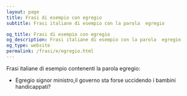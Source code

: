 ```yaml
---
layout: page
title: Frasi di esempio con egregio 
subtitle: Frasi italiane di esempio con la parola  egregio

og_title: Frasi di esempio con egregio 
og_description: Frasi italiane di esempio con la parola  egregio
og_type: website
permalink: /frasi/e/egregio.html
---
```


Frasi italiane di esempio contenenti la parola egregio:


- Egregio signor ministro,il governo sta forse uccidendo i bambini handicappati?
